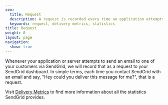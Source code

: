 ```yaml
---
seo:
  title: Request
  description: A request is recorded every time an application attempts to send an email through SendGrid's servers.
  keywords: request, delivery metrics, statistics
title: Request
weight: 0
layout: page
navigation:
  show: true
---
```


Whenever your application or server attempts to send an email to one of your customers via SendGrid, we will record that as a request to your SendGrid dashboard. In simple terms, each time you contact SendGrid with an email and say, "Hey could you deliver this message for me?", that is a request.

Visit [Delivery Metrics]({{root_url}}/Delivery_Metrics/index.html) to find more information about all the statistics SendGrid provides.
